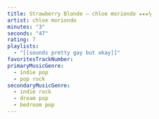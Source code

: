 ```yaml
---
title: Strawberry Blonde — chloe moriondo ★★★½
artist: chloe moriondo
minutes: "3"
seconds: "47"
rating: 7
playlists:
  - "[[sounds pretty gay but okay]]"
favoritesTrackNumber:
primaryMusicGenre:
  - indie pop
  - pop rock
secondaryMusicGenre:
  - indie rock
  - dream pop
  - bedroom pop
---
```

